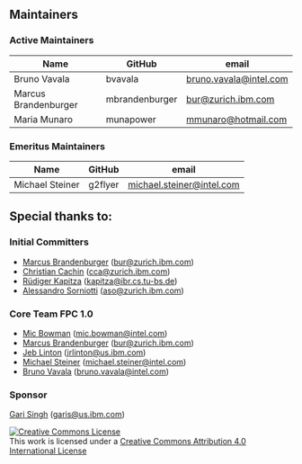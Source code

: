 ## Maintainers

### Active Maintainers

| Name                 | GitHub         | email                  |
|----------------------|----------------|------------------------|
| Bruno Vavala         | bvavala        | bruno.vavala@intel.com |
| Marcus Brandenburger | mbrandenburger | bur@zurich.ibm.com     |
| Maria Munaro         | munapower      | mmunaro@hotmail.com    |

### Emeritus Maintainers

| Name | GitHub | email |
|---|---|---|
| Michael Steiner | g2flyer | michael.steiner@intel.com |

## Special thanks to:

### Initial Committers

- [Marcus Brandenburger](https://github.com/mbrandenburger) (bur@zurich.ibm.com)
- [Christian Cachin](https://github.com/cca88) (cca@zurich.ibm.com)
- [Rüdiger Kapitza](https://github.com/rrkapitz) (kapitza@ibr.cs.tu-bs.de)
- [Alessandro Sorniotti](https://github.com/ale-linux) (aso@zurich.ibm.com)


### Core Team FPC 1.0
- [Mic Bowman](https://github.com/cmickeyb) (mic.bowman@intel.com)
- [Marcus Brandenburger](https://github.com/mbrandenburger) (bur@zurich.ibm.com)
- [Jeb Linton](https://github.com/jrlinton) (jrlinton@us.ibm.com)
- [Michael Steiner](https://github.com/g2flyer) (michael.steiner@intel.com)
- [Bruno Vavala](https://github.com/bvavala) (bruno.vavala@intel.com)


### Sponsor

[Gari Singh](https://github.com/mastersingh24) (garis@us.ibm.com)


<a rel="license" href="http://creativecommons.org/licenses/by/4.0/"><img alt="Creative Commons License" style="border-width:0" src="https://i.creativecommons.org/l/by/4.0/88x31.png" /></a><br />This work is licensed under a <a rel="license" href="http://creativecommons.org/licenses/by/4.0/">Creative Commons Attribution 4.0 International License</a>

